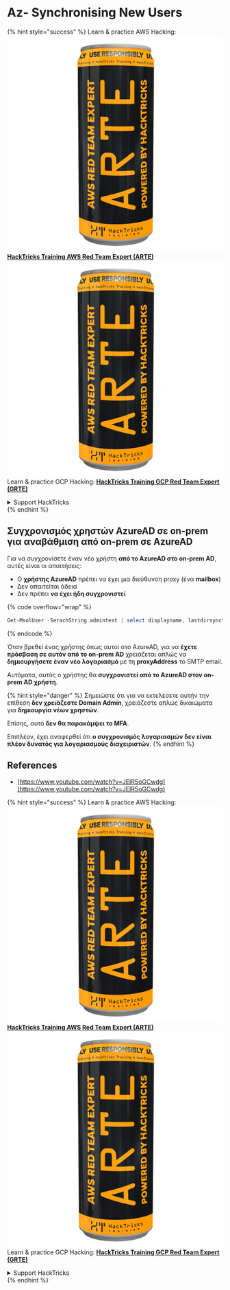 # Az- Synchronising New Users

{% hint style="success" %}
Learn & practice AWS Hacking:<img src="../../../../.gitbook/assets/image (1) (1) (1).png" alt="" data-size="line">[**HackTricks Training AWS Red Team Expert (ARTE)**](https://training.hacktricks.xyz/courses/arte)<img src="../../../../.gitbook/assets/image (1) (1) (1).png" alt="" data-size="line">\
Learn & practice GCP Hacking: <img src="../../../../.gitbook/assets/image (2).png" alt="" data-size="line">[**HackTricks Training GCP Red Team Expert (GRTE)**<img src="../../../../.gitbook/assets/image (2).png" alt="" data-size="line">](https://training.hacktricks.xyz/courses/grte)

<details>

<summary>Support HackTricks</summary>

* Check the [**subscription plans**](https://github.com/sponsors/carlospolop)!
* **Join the** 💬 [**Discord group**](https://discord.gg/hRep4RUj7f) or the [**telegram group**](https://t.me/peass) or **follow** us on **Twitter** 🐦 [**@hacktricks\_live**](https://twitter.com/hacktricks_live)**.**
* **Share hacking tricks by submitting PRs to the** [**HackTricks**](https://github.com/carlospolop/hacktricks) and [**HackTricks Cloud**](https://github.com/carlospolop/hacktricks-cloud) github repos.

</details>
{% endhint %}

## Συγχρονισμός χρηστών AzureAD σε on-prem για αναβάθμιση από on-prem σε AzureAD

Για να συγχρονίσετε έναν νέο χρήστη **από το AzureAD στο on-prem AD**, αυτές είναι οι απαιτήσεις:

* Ο **χρήστης AzureAD** πρέπει να έχει μια διεύθυνση proxy (ένα **mailbox**)
* Δεν απαιτείται άδεια
* Δεν πρέπει **να έχει ήδη συγχρονιστεί**

{% code overflow="wrap" %}
```powershell
Get-MsolUser -SerachString admintest | select displayname, lastdirsynctime, proxyaddresses, lastpasswordchangetimestamp | fl
```
{% endcode %}

Όταν βρεθεί ένας χρήστης όπως αυτοί στο AzureAD, για να **έχετε πρόσβαση σε αυτόν από το on-prem AD** χρειάζεται απλώς να **δημιουργήσετε έναν νέο λογαριασμό** με τη **proxyAddress** το SMTP email.

Αυτόματα, αυτός ο χρήστης θα **συγχρονιστεί από το AzureAD στον on-prem AD χρήστη**.

{% hint style="danger" %}
Σημειώστε ότι για να εκτελέσετε αυτήν την επίθεση **δεν χρειάζεστε Domain Admin**, χρειάζεστε απλώς δικαιώματα για **δημιουργία νέων χρηστών**.

Επίσης, αυτό **δεν θα παρακάμψει το MFA**.

Επιπλέον, έχει αναφερθεί ότι **ο συγχρονισμός λογαριασμών δεν είναι πλέον δυνατός για λογαριασμούς διαχειριστών**.
{% endhint %}

## References

* [https://www.youtube.com/watch?v=JEIR5oGCwdg](https://www.youtube.com/watch?v=JEIR5oGCwdg)

{% hint style="success" %}
Learn & practice AWS Hacking:<img src="../../../../.gitbook/assets/image (1) (1) (1).png" alt="" data-size="line">[**HackTricks Training AWS Red Team Expert (ARTE)**](https://training.hacktricks.xyz/courses/arte)<img src="../../../../.gitbook/assets/image (1) (1) (1).png" alt="" data-size="line">\
Learn & practice GCP Hacking: <img src="../../../../.gitbook/assets/image (2).png" alt="" data-size="line">[**HackTricks Training GCP Red Team Expert (GRTE)**<img src="../../../../.gitbook/assets/image (2).png" alt="" data-size="line">](https://training.hacktricks.xyz/courses/grte)

<details>

<summary>Support HackTricks</summary>

* Check the [**subscription plans**](https://github.com/sponsors/carlospolop)!
* **Join the** 💬 [**Discord group**](https://discord.gg/hRep4RUj7f) or the [**telegram group**](https://t.me/peass) or **follow** us on **Twitter** 🐦 [**@hacktricks\_live**](https://twitter.com/hacktricks_live)**.**
* **Share hacking tricks by submitting PRs to the** [**HackTricks**](https://github.com/carlospolop/hacktricks) and [**HackTricks Cloud**](https://github.com/carlospolop/hacktricks-cloud) github repos.

</details>
{% endhint %}
